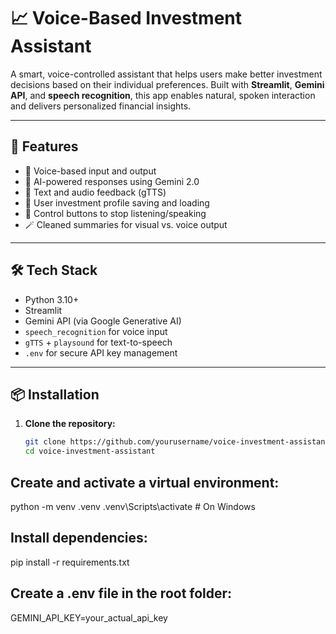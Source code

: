# 📈 Voice-Based Investment Assistant

A smart, voice-controlled assistant that helps users make better investment decisions based on their individual preferences. Built with **Streamlit**, **Gemini API**, and **speech recognition**, this app enables natural, spoken interaction and delivers personalized financial insights.

---

## 🚀 Features

- 🎤 Voice-based input and output
- 🧠 AI-powered responses using Gemini 2.0
- 💬 Text and audio feedback (gTTS)
- 🧾 User investment profile saving and loading
- 🛑 Control buttons to stop listening/speaking
- 🪄 Cleaned summaries for visual vs. voice output

---

## 🛠️ Tech Stack

- Python 3.10+
- Streamlit
- Gemini API (via Google Generative AI)
- `speech_recognition` for voice input
- `gTTS` + `playsound` for text-to-speech
- `.env` for secure API key management

---

## 📦 Installation

1. **Clone the repository:**
   ```bash
   git clone https://github.com/yourusername/voice-investment-assistant.git
   cd voice-investment-assistant

## Create and activate a virtual environment:
python -m venv .venv
.venv\Scripts\activate   # On Windows

## Install dependencies:
pip install -r requirements.txt

## Create a .env file in the root folder:
GEMINI_API_KEY=your_actual_api_key
